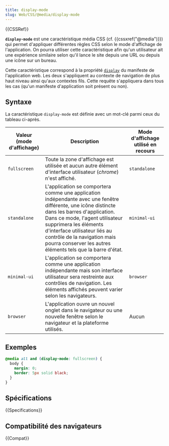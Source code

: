```yaml
---
title: display-mode
slug: Web/CSS/@media/display-mode
---
```


{{CSSRef}}

**`display-mode`** est une caractéristique média CSS (cf. {{cssxref("@media")}}) qui permet d'appliquer différentes règles CSS selon le mode d'affichage de l'application. On pourra utiliser cette caractéristique afin qu'un utilisateur ait une expérience similaire selon qu'il lance le site depuis une URL ou depuis une icône sur un bureau.

Cette caractéristique correspond à la propriété [`display`](/fr/docs/Web/Progressive_web_apps/Manifest#display) du manifeste de l'application web. Les deux s'appliquent au contexte de navigation de plus haut niveau ainsi qu'aux contextes fils. Cette requête s'appliquera dans tous les cas (qu'un manifeste d'application soit présent ou non).

## Syntaxe

La caractéristique `display-mode` est définie avec un mot-clé parmi ceux du tableau ci-après.

| Valeur (mode d'affichage) | Description                                                                                                                                                                                                                                                                                                                            | Mode d'affichage utilisé en recours |
| ------------------------- | -------------------------------------------------------------------------------------------------------------------------------------------------------------------------------------------------------------------------------------------------------------------------------------------------------------------------------------- | ----------------------------------- |
| `fullscreen`              | Toute la zone d'affichage est utilisée et aucun autre élément d'interface utilisateur (_chrome_) n'est affiché.                                                                                                                                                                                                                        | `standalone`                        |
| `standalone`              | L'application se comportera comme une application indépendante avec une fenêtre différente, une icône distincte dans les barres d'application. Dans ce mode, l'agent utilisateur supprimera les éléments d'interface utilisateur liés au contrôle de la navigation mais pourra conserver les autres éléments tels que la barre d'état. | `minimal-ui`                        |
| `minimal-ui`              | L'application se comportera comme une application indépendante mais son interface utilisateur sera restreinte aux contrôles de navigation. Les éléments affichés peuvent varier selon les navigateurs.                                                                                                                                 | `browser`                           |
| `browser`                 | L'application ouvre un nouvel onglet dans le navigateur ou une nouvelle fenêtre selon le navigateur et la plateforme utilisés.                                                                                                                                                                                                         | Aucun                               |

## Exemples

```css
@media all and (display-mode: fullscreen) {
  body {
    margin: 0;
    border: 5px solid black;
  }
}
```

## Spécifications

{{Specifications}}

## Compatibilité des navigateurs

{{Compat}}
